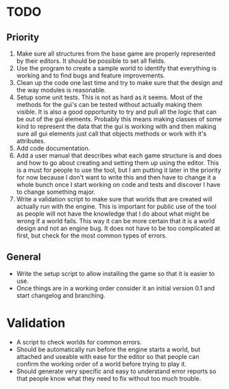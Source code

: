 TODO
=====

Priority
--------

1. Make sure all structures from the base game are properly represented by their editors. It should be possible to set all fields.
2. Use the program to create a sample world to identify that everything is working and to find bugs and feature improvements.
3. Clean up the code one last time and try to make sure that the design and the way modules is reasonable.
4. Setup some unit tests. This is not as hard as it seems. Most of the methods for the gui's can be tested without actually making them visible. It is also a good opportunity to try and pull all the logic that can be out of the gui elements. Probably this means making classes of some kind to represent the data that the gui is working with and then making sure all gui elements just call that objects methods or work with it's attributes.
5. Add code documentation.
6. Add a user manual that describes what each game structure is and does and how to go about creating and setting them up using the editor. This is a must for people to use the tool, but I am putting it later in the priority for now because I don't want to write this and then have to change it a whole bunch once I start working on code and tests and discover I have to change something major.
7. Write a validation script to make sure that worlds that are created will actually run with the engine. This is important for public use of the tool as people will not have the knowledge that I do about what might be wrong if a world fails. This way it can be more certain that it is a world design and not an engine bug. It does not have to be too complicated at first, but check for the most common types of errors.

General
-------

* Write the setup script to allow installing the game so that it is easier to use.
* Once things are in a working order consider it an initial version 0.1 and start changelog and branching.

Validation
==========

* A script to check worlds for common errors.
* Should be automatically run before the engine starts a world, but attached and useable with ease for the editor so that people can confirm the working order of a world before trying to play it.
* Should generate very specific and easy to understand error reports so that people know what they need to fix without too much trouble.
